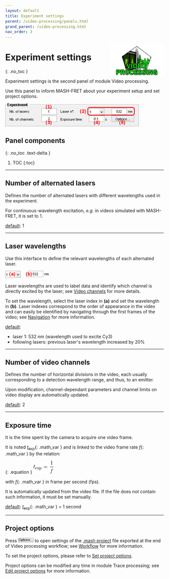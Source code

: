 ```yaml
---
layout: default
title: Experiment settings
parent: /video-processing/panels.html
grand_parent: /video-processing.html
nav_order: 3
---
```


<img src="../../assets/images/logos/logo-video-processing_400px.png" width="170" style="float:right; margin-left: 15px;"/>

# Experiment settings
{: .no_toc }

Experiment settings is the second panel of module Video processing.

Use this panel to inform MASH-FRET about your experiment setup and set project options.

<a class="plain" href="../../assets/images/gui/VP-panel-expset.png"><img src="../../assets/images/gui/VP-panel-expset.png" style="max-width: 426px;"/></a>

## Panel components
{: .no_toc .text-delta }

1. TOC
{:toc}


---

## Number of alternated lasers

Defines the number of alternated lasers with different wavelengths used in the experiment. 

For continuous-wavelength excitation, *e.g.* in videos simulated with MASH-FRET, it is set to 1.

<u>default</u>: 1


---

## Laser wavelengths

Use this interface to define the relevant wavelengths of each alternated laser. 

<a class="plain" href="../../assets/images/gui/VP-panel-expset-laser.png"><img src="../../assets/images/gui/VP-panel-expset-laser.png" style="max-width: 138px;"/></a>

Laser wavelengths are used to label data and identify which channel is directly excited by the laser; see 
[Video channels](../functionalities/set-project-options.html#video-channels) for more details.

To set the wavelength, select the laser index in **(a)** and set the wavelength in **(b)**. 
Laser indexes correspond to the order of appearance in the video and can easily be identified by navigating through the first frames of the video; see 
[Navigation](area-visualization.html#navigation) for more information.

<u>default</u>: 
* laser 1: 532 nm (wavelength used to excite Cy3)
* following lasers: previous laser's wavelength increased by 20%


---

## Number of video channels

Defines the number of horizontal divisions in the video, each usually corresponding to a detection wavelength range, and thus, to an emitter.

Upon modification, channel-dependant parameters and channel limits on video display are automatically updated.

<u>default</u>: 2


---

## Exposure time

It is the time spent by the camera to acquire one video frame.

It is noted 
[*t*<sub>exp</sub>](){: .math_var } and is linked to the video frame rate 
[*f*](){: .math_var } by the relation:

{: .equation }
<img src="../../assets/images/equations/VP-eq-exp-time.gif" alt="t_{\textup{exp}} = \frac{1}{f}">

with 
[*f*](){: .math_var } in frame per second (fps).

It is automatically updated from the video file. 
If the file does not contain such information, it must be set manually.

<u>default</u>: [*t*<sub>exp</sub>](){: .math_var } = 1 second


---

## Project options

Press 
![Options...](../../assets/images/gui/VP-but-options3p.png "Options...") to open settings of the 
[.mash project](../../output-files/mash-mash-project.html) file exported at the end of Video processing workflow; see 
[Workflow](../workflow.html) for more information.

To set the project options, please refer to 
[Set project options](../functionalities/set-project-options.html).

Project options can be modified any time in module Trace processing; see 
[Edit project options](../../trace-processing/panels/area-project-management.html#edit-project-options) for more information.

